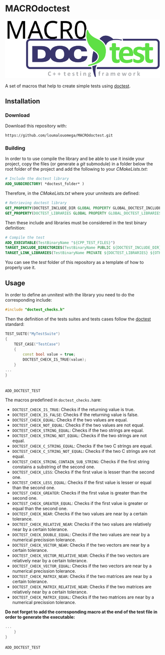 # MACROdoctest

![](docs/logo.svg)

A set of macros that help to create simple tests using [doctest](https://github.com/onqtam/doctest).

## Installation

### Download

Download this repository with:

~~~sh
https://github.com/loumalouomega/MACROdoctest.git
~~~

### Building

In order to to use compile the library and be able to use it inside your project, copy the files (or generate a *git* submodule) in a folder below the root folder of the project and add the following to your *CMakeLists.txt*:

~~~cmake
# Include the doctest library
ADD_SUBDIRECTORY( *doctest_folder* )
~~~

Therefore, in the *CMakeLists.txt* where your unnitests are defined:

~~~cmake
# Retrieving doctest library
GET_PROPERTY(DOCTEST_INCLUDE_DIR GLOBAL PROPERTY GLOBAL_DOCTEST_INCLUDE_DIR)
GET_PROPERTY(DOCTEST_LIBRARIES GLOBAL PROPERTY GLOBAL_DOCTEST_LIBRARIES)
~~~

Then these include and libraries must be considered in the test binary definition:

~~~cmake
# Compile the test
ADD_EXECUTABLE(TestBinaryName "${CPP_TEST_FILES}")
TARGET_INCLUDE_DIRECTORIES(TestBinaryName PUBLIC ${DOCTEST_INCLUDE_DIR} ${OTHER_INCLUDES})
TARGET_LINK_LIBRARIES(TestBinaryName PRIVATE ${DOCTEST_LIBRARIES} ${OTHER_LIBRARIES})
~~~

You can see the *test* folder of this repository as a template of how to properly use it.

## Usage

In order to define an unnitest with the library you need to do the corresponding include:

~~~c++
#include "doctest_checks.h"
~~~

Then the definition of the tests suites and tests cases follow the [doctest](https://github.com/onqtam/doctest) standard:

~~~c++
TEST_SUITE("MyTestSuite")
{
    TEST_CASE("TestCase")
    {
        const bool value = true;
        DOCTEST_CHECK_IS_TRUE(value);
    }
...
}


ADD_DOCTEST_TEST
~~~

The macros predefined in `doctest_checks.h`are:

- `DOCTEST_CHECK_IS_TRUE`: Checks if the returning value is true.
- `DOCTEST_CHECK_IS_FALSE`: Checks if the returning value is false.
- `DOCTEST_CHECK_EQUAL`: Checks if the two values are equal.
- `DOCTEST_CHECK_NOT_EQUAL`: Checks if the two values are not equal.
- `DOCTEST_CHECK_STRING_EQUAL`: Checks if the two strings are equal.
- `DOCTEST_CHECK_STRING_NOT_EQUAL`: Checks if the two strings are not equal.
- `DOCTEST_CHECK_C_STRING_EQUAL`: Checks if the two C strings are equal.
- `DOCTEST_CHECK_C_STRING_NOT_EQUAL`: Checks if the two C strings are not equal.
- `DOCTEST_CHECK_STRING_CONTAIN_SUB_STRING`: Checks if the first string constains a substring of the second one.
- `DOCTEST_CHECK_LESS`: Checks if the first value is lesser than the second one.
- `DOCTEST_CHECK_LESS_EQUAL`: Checks if the first value is lesser or equal than the second one.
- `DOCTEST_CHECK_GREATER`: Checks if the first value is greater than the second one.
- `DOCTEST_CHECK_GREATER_EQUAL`: Checks if the first value is greater or equal than the second one.
- `DOCTEST_CHECK_NEAR`: Checks if the two values are near by a certain tolerance.
- `DOCTEST_CHECK_RELATIVE_NEAR`: Checks if the two values are relatively near by a certain tolerance.
- `DOCTEST_CHECK_DOUBLE_EQUAL`: Checks if the two values are near by a numerical precission tolerance.
- `DOCTEST_CHECK_VECTOR_NEAR`: Checks if the two vectors are near by a certain tolerance.
- `DOCTEST_CHECK_VECTOR_RELATIVE_NEAR`: Checks if the two vectors are relatively near by a certain tolerance.
- `DOCTEST_CHECK_VECTOR_EQUAL`: Checks if the two vectors are near by a numerical precission tolerance.
- `DOCTEST_CHECK_MATRIX_NEAR`: Checks if the two matrices are near by a certain tolerance.
- `DOCTEST_CHECK_MATRIX_RELATIVE_NEAR`: Checks if the two matrices are relatively near by a certain tolerance.
- `DOCTEST_CHECK_MATRIX_EQUAL`: Checks if the two matrices are near by a numerical precission tolerance.

**Do not forget to add the corresponding macro at the end of the test file in order to generate the executable:**

~~~c++
...
    }
}

ADD_DOCTEST_TEST
~~~
